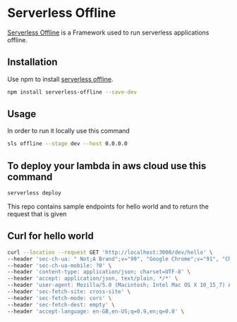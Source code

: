# Serverless Offline

[Serverless Offline](https://www.serverless.com/) is a Framework used to run serverless applications offline.

## Installation

Use npm to install [serverless offline](https://www.npmjs.com/package/serverless-offline).

```bash
npm install serverless-offline --save-dev
```

## Usage

In order to run it locally use this command
```bash
sls offline --stage dev --host 0.0.0.0
```

## To deploy your lambda in aws cloud use this command
``` bash
serverless deploy
```

This repo contains sample endpoints for hello world and to return the request that is given

## Curl for hello world

``` bash
curl --location --request GET 'http://localhost:3000/dev/hello' \
--header 'sec-ch-ua: " Not;A Brand";v="99", "Google Chrome";v="91", "Chromium";v="91"' \
--header 'sec-ch-ua-mobile: ?0' \
--header 'content-type: application/json; charset=UTF-8' \
--header 'accept: application/json, text/plain, */*' \
--header 'user-agent: Mozilla/5.0 (Macintosh; Intel Mac OS X 10_15_7) AppleWebKit/537.36 (KHTML, like Gecko) Chrome/91.0.4472.164 Safari/537.36' \
--header 'sec-fetch-site: cross-site' \
--header 'sec-fetch-mode: cors' \
--header 'sec-fetch-dest: empty' \
--header 'accept-language: en-GB,en-US;q=0.9,en;q=0.8' \
```